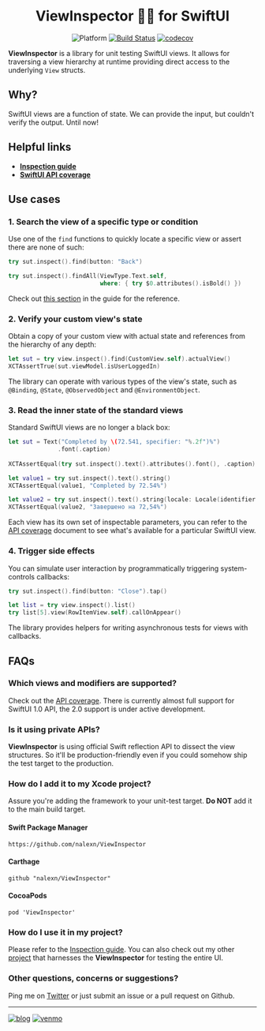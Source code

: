 <h1 align="center">ViewInspector 🕵️‍♂️ for SwiftUI</h1>

<span align="center">
  
![Platform](https://img.shields.io/badge/platform-iOS%20%7C%20tvOS%20%7C%20macOS-lightgrey) [![Build Status](https://travis-ci.com/nalexn/ViewInspector.svg?branch=master)](https://travis-ci.com/nalexn/ViewInspector) [![codecov](https://codecov.io/gh/nalexn/ViewInspector/branch/master/graph/badge.svg)](https://codecov.io/gh/nalexn/ViewInspector)

</span>

**ViewInspector** is a library for unit testing SwiftUI views.
It allows for traversing a view hierarchy at runtime providing direct access to the underlying `View` structs.

## Why?

SwiftUI views are a function of state. We can provide the input, but couldn't verify the output. Until now!

## Helpful links

* **[Inspection guide](guide.md)**
* **[SwiftUI API coverage](readiness.md)**

## Use cases

### 1. Search the view of a specific type or condition

Use one of the `find` functions to quickly locate a specific view or assert there are none of such:

```swift
try sut.inspect().find(button: "Back")

try sut.inspect().findAll(ViewType.Text.self,
                          where: { try $0.attributes().isBold() })
```

Check out [this section](guide.md#dynamic-query-with-find) in the guide for the reference.

### 2. Verify your custom view's state

Obtain a copy of your custom view with actual state and references from the hierarchy of any depth:

```swift
let sut = try view.inspect().find(CustomView.self).actualView()
XCTAssertTrue(sut.viewModel.isUserLoggedIn)
```

The library can operate with various types of the view's state, such as `@Binding`, `@State`, `@ObservedObject` and `@EnvironmentObject`.

### 3. Read the inner state of the standard views

Standard SwiftUI views are no longer a black box:

```swift
let sut = Text("Completed by \(72.541, specifier: "%.2f")%")
              .font(.caption)
              
XCTAssertEqual(try sut.inspect().text().attributes().font(), .caption)

let value1 = try sut.inspect().text().string()
XCTAssertEqual(value1, "Completed by 72.54%")

let value2 = try sut.inspect().text().string(locale: Locale(identifier: "ru"))
XCTAssertEqual(value2, "Завершено на 72,54%")
```

Each view has its own set of inspectable parameters, you can refer to the [API coverage](readiness.md) document to see what's available for a particular SwiftUI view.

### 4. Trigger side effects

You can simulate user interaction by programmatically triggering system-controls callbacks:

```swift
try sut.inspect().find(button: "Close").tap()

let list = try view.inspect().list()
try list[5].view(RowItemView.self).callOnAppear()
```

The library provides helpers for writing asynchronous tests for views with callbacks.

## FAQs

### Which views and modifiers are supported?

Check out the [API coverage](readiness.md). There is currently almost full support for SwiftUI 1.0 API, the 2.0 support is under active development.

### Is it using private APIs?

**ViewInspector** is using official Swift reflection API to dissect the view structures. So it'll be production-friendly even if you could somehow ship the test target to the production.

### How do I add it to my Xcode project?

Assure you're adding the framework to your unit-test target. **Do NOT** add it to the main build target.

#### Swift Package Manager

`https://github.com/nalexn/ViewInspector`

#### Carthage

`github "nalexn/ViewInspector"`

#### CocoaPods

`pod 'ViewInspector'`

### How do I use it in my project?

Please refer to the [Inspection guide](guide.md). You can also check out my other [project](https://github.com/nalexn/clean-architecture-swiftui) that harnesses the **ViewInspector** for testing the entire UI.

### Other questions, concerns or suggestions?

Ping me on [Twitter](https://twitter.com/nallexn) or just submit an issue or a pull request on Github.

---

[![blog](https://img.shields.io/badge/blog-github-blue)](https://nalexn.github.io/?utm_source=nalexn_github) [![venmo](https://img.shields.io/badge/%F0%9F%8D%BA-Venmo-brightgreen)](https://venmo.com/nallexn)
